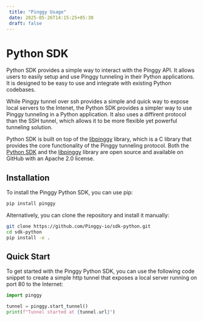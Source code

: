 ```yaml
---
 title: "Pinggy Usage"
 date: 2025-05-26T14:15:25+05:30
 draft: false
---
```


# Python SDK
Python SDK provides a simple way to interact with the Pinggy API. It allows users to easily setup and use Pinggy tunneling in their Python applications. It is designed to be easy to use and integrate with existing Python codebases.

While Pinggy tunnel over ssh provides a simple and quick way to expose local servers to the Intenet, the Python SDK provides a simpler way to use Pinggy tunneling in a Python application. It also uses a diffirent protocol than the SSH tunnel, which allows it to be more flexible yet powerful tunneling solution.

Python SDK is built on top of the [libpinggy](https://github.com/Pinggy-io/libpinggy) library, which is a C library that provides the core functionality of the Pinggy tunneling protocol. Both the [Python SDK](https://github.com/Pinggy-io/sdk-python) and the [libpinggy](https://github.com/Pinggy-io/libpinggy) library are open source and available on GitHub with an Apache 2.0 license.

## Installation
To install the Pinggy Python SDK, you can use pip:

```bash
pip install pinggy
```

Alternatively, you can clone the repository and install it manually:

```bash
git clone https://github.com/Pinggy-io/sdk-python.git
cd sdk-python
pip install -e .
```

## Quick Start
To get started with the Pinggy Python SDK, you can use the following code snippet to create a simple http tunnel that exposes a local server running on port 80 to the Internet:

```python
import pinggy

tunnel = pinggy.start_tunnel()
print(f"Tunnel started at {tunnel.url}")
```
